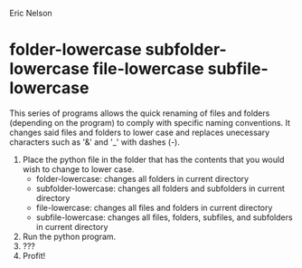 Eric Nelson

folder-lowercase
subfolder-lowercase
file-lowercase
subfile-lowercase
===========

This series of programs allows the quick renaming of files and folders (depending on the program) to comply with specific naming conventions.  It changes said files and folders to lower case and replaces unecessary characters such as '&' and '_' with dashes (-).

1. Place the python file in the folder that has the contents that you would wish to change to lower case.
	-	folder-lowercase: changes all folders in current directory
	-	subfolder-lowercase: changes all folders and subfolders in current directory
	-	file-lowercase: changes all files and folders in current directory
	-	subfile-lowercase: changes all files, folders, subfiles, and subfolders in current directory
2. Run the python program.
3. ???
4. Profit!